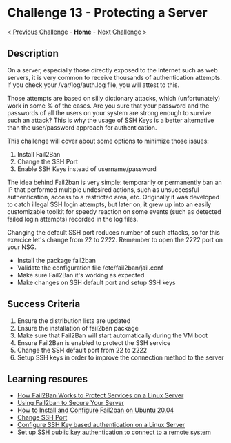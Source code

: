 # Challenge 13 - Protecting a Server

[< Previous Challenge](./Challenge-12.md) - **[Home](../README.md)** - [Next Challenge >](./Challenge-14.md)


## Description

On a server, especially those directly exposed to the Internet such as web servers, it is very common to receive thousands of authentication attempts. If you check your /var/log/auth.log file, you will attest to this. 

Those attempts are based on silly dictionary attacks, which (unfortunately) work in some % of the cases. Are you sure that your password and the passwords of all the users on your system are strong enough to survive such an attack? This is why the usage of SSH Keys is a better alternative than the user/password approach for authentication. 

This challenge will cover about some options to minimize those issues: 

1. Install Fail2Ban
2. Change the SSH Port
3. Enable SSH Keys instead of username/password

The idea behind Fail2ban is very simple: temporarily or permanently ban an IP that performed multiple undesired actions, such as unsuccessful authentication, access to a restricted area, etc. Originally it was developed to catch illegal SSH login attempts, but later on, it grew up into an easily customizable toolkit for speedy reaction on some events (such as detected failed login attempts) recorded in the log files.

Changing the default SSH port reduces number of such attacks, so for this exercice let's change from 22 to 2222. Remember to open the 2222 port on your NSG.


- Install the package fail2ban
- Validate the configuration file /etc/fail2ban/jail.conf
- Make sure Fail2Ban it's working as expected
- Make changes on SSH default port and setup SSH keys




## Success Criteria

1. Ensure the distribution lists are updated
2. Ensure the installation of fail2ban package
3. Make sure that Fail2Ban will start automatically during the VM boot
4. Ensure Fail2Ban is enabled to protect the SSH service
5. Change the SSH default port from 22 to 2222
6. Setup SSH keys in order to improve the connection method to the server

## Learning resoures

- [How Fail2Ban Works to Protect Services on a Linux Server](https://www.digitalocean.com/community/tutorials/how-fail2ban-works-to-protect-services-on-a-linux-server)
- [Using Fail2ban to Secure Your Server](https://www.linode.com/docs/guides/using-fail2ban-to-secure-your-server-a-tutorial/)
- [How to Install and Configure Fail2ban on Ubuntu 20.04](https://linuxize.com/post/install-configure-fail2ban-on-ubuntu-20-04/)
- [Change SSH Port](https://linuxhandbook.com/change-ssh-port/)
- [Configure SSH Key based authentication on a Linux Server](https://www.digitalocean.com/community/tutorials/how-to-configure-ssh-key-based-authentication-on-a-linux-server)
- [Set up SSH public key authentication to connect to a remote system](https://kb.iu.edu/d/aews#:~:text=The%20corresponding%20public%20key%20will%20be%20generated%20using,characters%2C%20and%20then%20press%20Enter%20or%20Return.%20)
